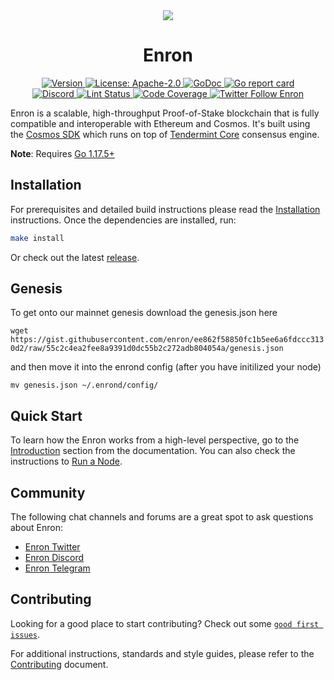 <!--
parent:
  order: false
-->

<div align="center">
  <img src="https://user-images.githubusercontent.com/102999403/161656793-7a826432-de47-46ea-b212-72907f462b7d.gif" />
  <h1> Enron </h1>
</div>

<!-- TODO: add banner -->
<!-- ![banner](docs/ethermint.jpg) -->

<div align="center">
  <a href="https://github.com/enron/enron/releases/latest">
    <img alt="Version" src="https://img.shields.io/github/tag/enron/enron.svg" />
  </a>
  <a href="https://github.com/enron/enron/blob/main/LICENSE">
    <img alt="License: Apache-2.0" src="https://img.shields.io/github/license/enron/enron.svg" />
  </a>
  <a href="https://pkg.go.dev/github.com/enron/enron">
    <img alt="GoDoc" src="https://godoc.org/github.com/enron/enron?status.svg" />
  </a>
  <a href="https://goreportcard.com/report/github.com/enron/enron">
    <img alt="Go report card" src="https://goreportcard.com/badge/github.com/enron/enron"/>
  </a>
</div>
<div align="center">
  <a href="https://discord.gg/ArXNfK99ae">
    <img alt="Discord" src="https://img.shields.io/discord/962917488180490250.svg" />
  </a>
  <a href="https://github.com/enron/enron/actions?query=branch%3Amain+workflow%3ALint">
    <img alt="Lint Status" src="https://github.com/enron/enron/actions/workflows/lint.yml/badge.svg?branch=main" />
  </a>
  <a href="https://codecov.io/gh/enron/enron">
    <img alt="Code Coverage" src="https://codecov.io/gh/enron/enron/branch/main/graph/badge.svg" />
  </a>
  <a href="https://twitter.com/EnronFDN">
    <img alt="Twitter Follow Enron" src="https://img.shields.io/twitter/follow/EnronFDN"/>
  </a>
</div>

Enron is a scalable, high-throughput Proof-of-Stake blockchain that is fully compatible and
interoperable with Ethereum and Cosmos. It's built using the [Cosmos SDK](https://github.com/cosmos/cosmos-sdk/) which runs on top of [Tendermint Core](https://github.com/tendermint/tendermint) consensus engine.

**Note**: Requires [Go 1.17.5+](https://golang.org/dl/)

## Installation

For prerequisites and detailed build instructions please read the [Installation](https://docs.ech.network) instructions. Once the dependencies are installed, run:

```bash
make install
```

Or check out the latest [release](https://github.com/enron/enron/releases).

## Genesis
To get onto our mainnet genesis download the genesis.json here

`wget https://gist.githubusercontent.com/enron/ee862f58850fc1b5ee6a6fdccc3130d2/raw/55c2c4ea2fee8a9391d0dc55b2c272adb804054a/genesis.json`

and then move it into the enrond config (after you have initilized your node)

`mv genesis.json ~/.enrond/config/`

## Quick Start

To learn how the Enron works from a high-level perspective, go to the [Introduction](https://docs.ech.network) section from the documentation. You can also check the instructions to [Run a Node](https://docs.ech.network).

## Community

The following chat channels and forums are a great spot to ask questions about Enron:

- [Enron Twitter](https://twitter.com/EnronFDN)
- [Enron Discord](https://discord.gg/ArXNfK99ae)
- [Enron Telegram](https://t.me/enronchain)

## Contributing

Looking for a good place to start contributing? Check out some [`good first issues`](https://github.com/enron/enron/issues?q=is%3Aopen+is%3Aissue+label%3A%22good+first+issue%22).

For additional instructions, standards and style guides, please refer to the [Contributing](./CONTRIBUTING.md) document.
